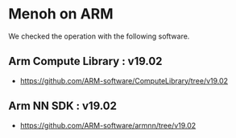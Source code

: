 
# Menoh on ARM

We checked the operation with the following software.

## Arm Compute Library : v19.02
  - https://github.com/ARM-software/ComputeLibrary/tree/v19.02

## Arm NN SDK          : v19.02
  - https://github.com/ARM-software/armnn/tree/v19.02

